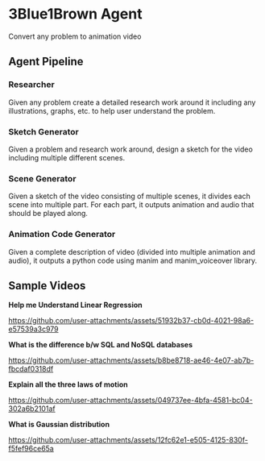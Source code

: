 # 3Blue1Brown Agent
Convert any problem to animation video

## Agent Pipeline
### Researcher
Given any problem create a detailed research work around it including any illustrations, graphs, etc. to help user understand the problem.

### Sketch Generator
Given a problem and research work around, design a sketch for the video including multiple different scenes.

### Scene Generator
Given a sketch of the video consisting of multiple scenes, it divides each scene into multiple part. For each part, it outputs animation and audio that should be played along.

### Animation Code Generator
Given a complete description of video (divided into multiple animation and audio), it outputs a python code using manim and manim_voiceover library.

## Sample Videos
**Help me Understand Linear Regression**  


https://github.com/user-attachments/assets/51932b37-cb0d-4021-98a6-e57539a3c979



**What is the difference b/w SQL and NoSQL databases**  


https://github.com/user-attachments/assets/b8be8718-ae46-4e07-ab7b-fbcdaf0318df



**Explain all the three laws of motion**  


https://github.com/user-attachments/assets/049737ee-4bfa-4581-bc04-302a6b2101af





**What is Gaussian distribution**  


https://github.com/user-attachments/assets/12fc62e1-e505-4125-830f-f5fef96ce65a




